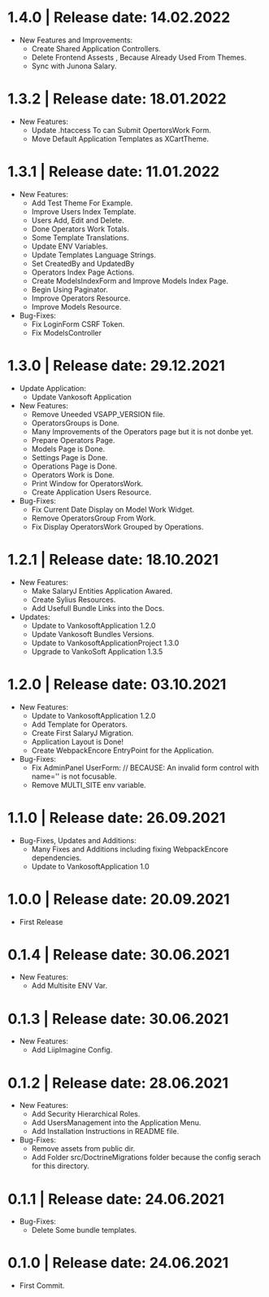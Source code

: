 1.4.0	|	Release date: **14.02.2022**
============================================
* New Features and Improvements:
  - Create Shared Application Controllers.
  - Delete Frontend Assests , Because Already Used From Themes.
  - Sync with Junona Salary.


1.3.2	|	Release date: **18.01.2022**
============================================
* New Features:
  - Update .htaccess To can Submit OpertorsWork Form.
  - Move Default Application Templates as XCartTheme.


1.3.1	|	Release date: **11.01.2022**
============================================
* New Features:
  - Add Test Theme For Example.
  - Improve Users Index Template.
  - Users Add, Edit and Delete.
  - Done Operators Work Totals.
  - Some Template Translations.
  - Update ENV Variables.
  - Update Templates Language Strings.
  - Set CreatedBy and UpdatedBy
  - Operators Index Page Actions.
  - Create ModelsIndexForm and Improve Models Index Page.
  - Begin Using Paginator.
  - Improve Operators Resource.
  - Improve Models Resource.
* Bug-Fixes:
  - Fix LoginForm CSRF Token.
  - Fix ModelsController


1.3.0	|	Release date: **29.12.2021**
============================================
* Update Application:
  - Update Vankosoft Application
* New Features:
  - Remove Uneeded VSAPP_VERSION file.
  - OperatorsGroups is Done.
  - Many Improvements of the Operators page but it is not donbe yet.
  - Prepare Operators Page.
  - Models Page is Done.
  - Settings Page is Done.
  - Operations Page is Done.
  - Operators Work is Done.
  - Print Window for OperatorsWork.
  - Create Application Users Resource.
* Bug-Fixes:
  - Fix Current Date Display on Model Work Widget.
  - Remove OperatorsGroup From Work.
  - Fix Display OperatorsWork Grouped by Operations.


1.2.1	|	Release date: **18.10.2021**
============================================
* New Features:
  - Make SalaryJ Entities Application Awared.
  - Create Sylius Resources.
  - Add Usefull Bundle Links into the Docs.
* Updates:
  - Update to VankosoftApplication 1.2.0
  - Update Vankosoft Bundles Versions.
  - Update to VankosoftApplicationProject 1.3.0
  - Upgrade to VankoSoft Application 1.3.5


1.2.0	|	Release date: **03.10.2021**
============================================
* New Features:
  - Update to VankosoftApplication 1.2.0
  - Add Template for Operators.
  - Create First SalaryJ Migration.
  - Application Layout is Done!
  - Create WebpackEncore EntryPoint for the Application.
* Bug-Fixes:
  - Fix AdminPanel UserForm: // BECAUSE: An invalid form control with name='' is not focusable.
  - Remove MULTI_SITE env variable.


1.1.0	|	Release date: **26.09.2021**
============================================
* Bug-Fixes, Updates and Additions:
  - Many Fixes and Additions including fixing WebpackEncore dependencies.
  - Update to VankosoftApplication 1.0


1.0.0	|	Release date: **20.09.2021**
============================================
* First Release


0.1.4	|	Release date: **30.06.2021**
============================================
* New Features:
  - Add Multisite ENV Var.


0.1.3	|	Release date: **30.06.2021**
============================================
* New Features:
  - Add LiipImagine Config.


0.1.2	|	Release date: **28.06.2021**
============================================
* New Features:
  - Add Security Hierarchical Roles.
  - Add UsersManagement into the Application Menu.
  - Add Installation Instructions in README file.
* Bug-Fixes:
  - Remove assets from public dir.
  - Add Folder src/DoctrineMigrations folder because the config serach for this directory.


0.1.1	|	Release date: **24.06.2021**
============================================
* Bug-Fixes:
  - Delete Some bundle templates.


0.1.0	|	Release date: **24.06.2021**
============================================
* First Commit.


